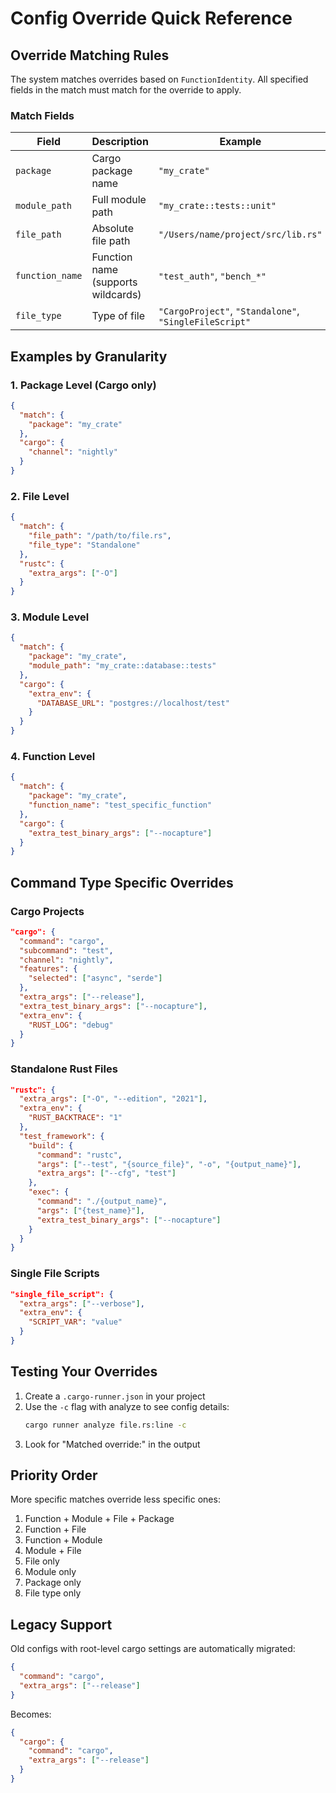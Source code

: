 # Config Override Quick Reference

## Override Matching Rules

The system matches overrides based on `FunctionIdentity`. All specified fields in the match must match for the override to apply.

### Match Fields

| Field | Description | Example |
|-------|-------------|---------|
| `package` | Cargo package name | `"my_crate"` |
| `module_path` | Full module path | `"my_crate::tests::unit"` |
| `file_path` | Absolute file path | `"/Users/name/project/src/lib.rs"` |
| `function_name` | Function name (supports wildcards) | `"test_auth"`, `"bench_*"` |
| `file_type` | Type of file | `"CargoProject"`, `"Standalone"`, `"SingleFileScript"` |

## Examples by Granularity

### 1. Package Level (Cargo only)
```json
{
  "match": {
    "package": "my_crate"
  },
  "cargo": {
    "channel": "nightly"
  }
}
```

### 2. File Level
```json
{
  "match": {
    "file_path": "/path/to/file.rs",
    "file_type": "Standalone"
  },
  "rustc": {
    "extra_args": ["-O"]
  }
}
```

### 3. Module Level
```json
{
  "match": {
    "package": "my_crate",
    "module_path": "my_crate::database::tests"
  },
  "cargo": {
    "extra_env": {
      "DATABASE_URL": "postgres://localhost/test"
    }
  }
}
```

### 4. Function Level
```json
{
  "match": {
    "package": "my_crate",
    "function_name": "test_specific_function"
  },
  "cargo": {
    "extra_test_binary_args": ["--nocapture"]
  }
}
```

## Command Type Specific Overrides

### Cargo Projects
```json
"cargo": {
  "command": "cargo",
  "subcommand": "test",
  "channel": "nightly",
  "features": {
    "selected": ["async", "serde"]
  },
  "extra_args": ["--release"],
  "extra_test_binary_args": ["--nocapture"],
  "extra_env": {
    "RUST_LOG": "debug"
  }
}
```

### Standalone Rust Files
```json
"rustc": {
  "extra_args": ["-O", "--edition", "2021"],
  "extra_env": {
    "RUST_BACKTRACE": "1"
  },
  "test_framework": {
    "build": {
      "command": "rustc",
      "args": ["--test", "{source_file}", "-o", "{output_name}"],
      "extra_args": ["--cfg", "test"]
    },
    "exec": {
      "command": "./{output_name}",
      "args": ["{test_name}"],
      "extra_test_binary_args": ["--nocapture"]
    }
  }
}
```

### Single File Scripts
```json
"single_file_script": {
  "extra_args": ["--verbose"],
  "extra_env": {
    "SCRIPT_VAR": "value"
  }
}
```

## Testing Your Overrides

1. Create a `.cargo-runner.json` in your project
2. Use the `-c` flag with analyze to see config details:
   ```bash
   cargo runner analyze file.rs:line -c
   ```
3. Look for "Matched override:" in the output

## Priority Order

More specific matches override less specific ones:
1. Function + Module + File + Package
2. Function + File
3. Function + Module
4. Module + File
5. File only
6. Module only
7. Package only
8. File type only

## Legacy Support

Old configs with root-level cargo settings are automatically migrated:
```json
{
  "command": "cargo",
  "extra_args": ["--release"]
}
```
Becomes:
```json
{
  "cargo": {
    "command": "cargo",
    "extra_args": ["--release"]
  }
}
```